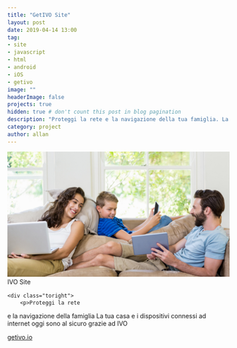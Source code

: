 ```yaml
---
title: "GetIVO Site"
layout: post
date: 2019-04-14 13:00
tag: 
- site
- javascript
- html
- android
- iOS
- getivo
image: ""
headerImage: false
projects: true
hidden: true # don't count this post in blog pagination
description: "Proteggi la rete e la navigazione della tua famiglia. La tua casa e i dispositivi connessi ad internet oggi sono al sicuro grazie ad IVO. IVO è un dispositivo che permette di monitorare la rete domestica, gestire il tempo e i contenuti che la tua famiglia trascorre in internet, tutto attraverso un’app."
category: project
author: allan
---
```



<div class="side-by-side">
    <div class="toleft">
        <img class="image" src="/assets/images/famiglia.png" alt="GetIVO site">
        <figcaption class="caption">IVO Site</figcaption>
    </div>

    <div class="toright">
        <p>Proteggi la rete
e la navigazione
della famiglia
La tua casa e i dispositivi connessi ad internet
oggi sono al sicuro grazie ad IVO</p>
        <p><a href="https://getivo.io" target="_blank">getivo.io</a></p>
    </div>
</div>
